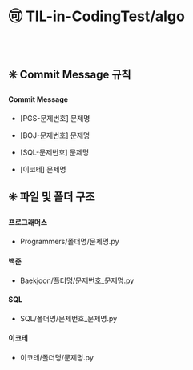 # 🉑 TIL-in-CodingTest/algo

<br>
<br>


## ✳️ Commit Message 규칙

#### Commit Message

- [PGS-문제번호] 문제명

- [BOJ-문제번호] 문제명

- [SQL-문제번호] 문제명
  
- [이코테] 문제명

## ✳️ 파일 및 폴더 구조

#### 프로그래머스

- Programmers/폴더명/문제명.py

#### 백준

- Baekjoon/폴더명/문제번호_문제명.py

#### SQL

- SQL/폴더명/문제번호_문제명.py

#### 이코테

- 이코테/폴더명/문제명.py                   



